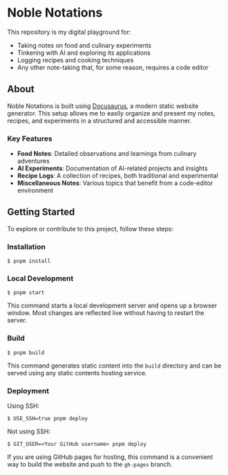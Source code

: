 # Noble Notations

This repository is my digital playground for:

- Taking notes on food and culinary experiments
- Tinkering with AI and exploring its applications
- Logging recipes and cooking techniques
- Any other note-taking that, for some reason, requires a code editor

## About

Noble Notations is built using [Docusaurus](https://docusaurus.io/), a modern static website generator. This setup allows me to easily organize and present my notes, recipes, and experiments in a structured and accessible manner.

### Key Features

- **Food Notes**: Detailed observations and learnings from culinary adventures
- **AI Experiments**: Documentation of AI-related projects and insights
- **Recipe Logs**: A collection of recipes, both traditional and experimental
- **Miscellaneous Notes**: Various topics that benefit from a code-editor environment

## Getting Started

To explore or contribute to this project, follow these steps:

### Installation

```
$ pnpm install
```

### Local Development

```
$ pnpm start
```

This command starts a local development server and opens up a browser window. Most changes are reflected live without having to restart the server.

### Build

```
$ pnpm build
```

This command generates static content into the `build` directory and can be served using any static contents hosting service.

### Deployment

Using SSH:

```
$ USE_SSH=true pnpm deploy
```

Not using SSH:

```
$ GIT_USER=<Your GitHub username> pnpm deploy
```

If you are using GitHub pages for hosting, this command is a convenient way to build the website and push to the `gh-pages` branch.
